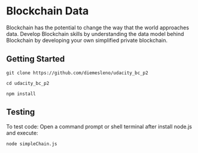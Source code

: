 # Blockchain Data

Blockchain has the potential to change the way that the world approaches data. Develop Blockchain skills by understanding the data model behind Blockchain by developing your own simplified private blockchain.

## Getting Started

```
git clone https://github.com/diemesleno/udacity_bc_p2

cd udacity_bc_p2

npm install
```

## Testing

To test code:
Open a command prompt or shell terminal after install node.js and execute:

```
node simpleChain.js
```
